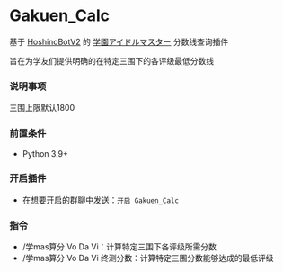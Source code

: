 # Gakuen_Calc

基于 [HoshinoBotV2](https://github.com/Ice-Cirno/HoshinoBot) 的 [学園アイドルマスター](https://gakuen.idolmaster-official.jp/) 分数线查询插件

旨在为学友们提供明确的在特定三围下的各评级最低分数线

### 说明事项

三围上限默认1800

### 前置条件

- Python 3.9+

### 开启插件

- 在想要开启的群聊中发送：```开启 Gakuen_Calc```

### 指令

- /学mas算分 Vo Da Vi：计算特定三围下各评级所需分数
- /学mas算分 Vo Da Vi 终测分数：计算特定三围分数能够达成的最低评级
